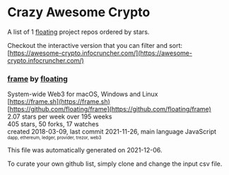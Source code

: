 # Crazy Awesome Crypto
A list of 1 [floating](https://github.com/floating) project repos ordered by stars.  

Checkout the interactive version that you can filter and sort: 
[https://awesome-crypto.infocruncher.com/](https://awesome-crypto.infocruncher.com/)  


### [frame](https://github.com/floating/frame) by [floating](https://github.com/floating)  
System-wide Web3 for macOS, Windows and Linux  
[https://frame.sh](https://frame.sh)  
[https://github.com/floating/frame](https://github.com/floating/frame)  
2.07 stars per week over 195 weeks  
405 stars, 50 forks, 17 watches  
created 2018-03-09, last commit 2021-11-26, main language JavaScript  
<sub><sup>dapp, ethereum, ledger, provider, trezor, web3</sup></sub>


This file was automatically generated on 2021-12-06.  

To curate your own github list, simply clone and change the input csv file.  